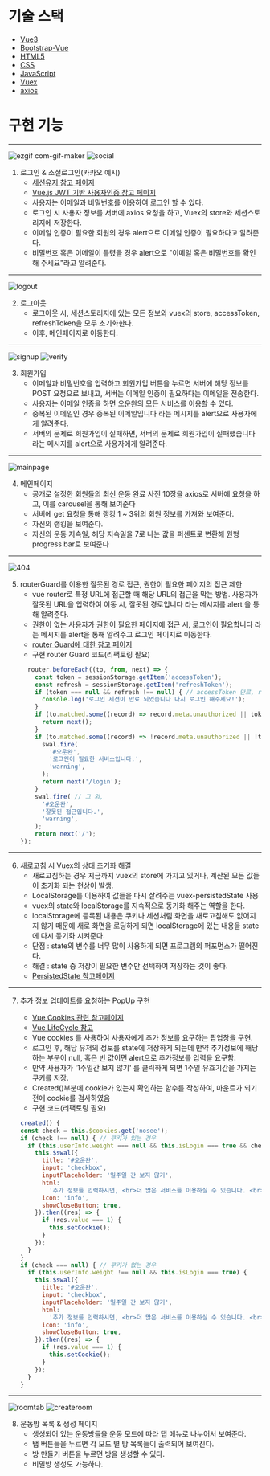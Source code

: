 # 기술 스택
* [Vue3](https://v3.ko.vuejs.org/guide/migration/introduction.html)
* [Bootstrap-Vue](https://bootstrap-vue.org/)
* [HTML5](https://developer.mozilla.org/ko/docs/Web/HTML)
* [CSS](https://developer.mozilla.org/ko/docs/Web/CSS)
* [JavaScript](https://developer.mozilla.org/ko/docs/Web/JavaScript)
* [Vuex](http://ccambo.github.io/Dev/Vue/5.what-is-the-store-in-vuex/)
* [axios](https://axios-http.com/kr/docs/intro)
# 구현 기능
---
![ezgif com-gif-maker](https://user-images.githubusercontent.com/61959111/187070395-477fe2cd-e800-44a4-bd45-6559b35c208a.gif)
![social](https://user-images.githubusercontent.com/61959111/187070877-ad36312f-053c-4e7e-939c-635bfbf0e75c.gif)

1. 로그인 & 소셜로그인(카카오 예시)
	* [세션유지 참고 페이지](https://kdinner.tistory.com/60)
	* [Vue.js JWT 기반 사용자인증 참고 페이지](https://www.bottlehs.com/vue/vue-js-jwt-%EA%B8%B0%EB%B0%98-%EC%82%AC%EC%9A%A9%EC%9E%90-%EC%9D%B8%EC%A6%9D/)
	* 사용자는 이메일과 비밀번호를 이용하여 로그인 할 수 있다.
   	* 로그인 시 사용자 정보를 서버에 axios 요청을 하고, Vuex의 store와 세션스토리지에 저장한다.
   	* 이메일 인증이 필요한 회원의 경우 alert으로 이메일 인증이 필요하다고 알려준다.
    * 비밀번호 혹은 이메일이 틀렸을 경우 alert으로 "이메일 혹은 비밀번호를 확인해 주세요"라고 알려준다.
---
![logout](https://user-images.githubusercontent.com/61959111/187070696-bf99d38a-1269-43d6-b610-c4786d8f670f.gif)

2. 로그아웃
	* 로그아웃 시, 세션스토리지에 있는 모든 정보와 vuex의 store, accessToken, refreshToken을 모두 초기화한다.
    * 이후, 메인페이지로 이동한다.
---
![signup](https://user-images.githubusercontent.com/61959111/187070724-f2552361-25bb-42a5-927b-f0a07aac1f12.gif)
![verify](https://user-images.githubusercontent.com/61959111/187071240-0c735f86-e30e-46ec-bbba-36a921b0fe9c.gif)

3. 회원가입
	* 이메일과 비밀번호을 입력하고 회원가입 버튼을 누르면 서버에 해당 정보를 POST 요청으로 보내고, 서버는 이메일 인증이 필요하다는 이메일을 전송한다.
    * 사용자는 이메일 인증을 하면 오운완의 모든 서비스를 이용할 수 있다.
    * 중복된 이메일인 경우 중복된 이메일입니다 라는 메시지를 alert으로  사용자에게 알려준다.
    * 서버의 문제로 회원가입이 실패하면, 서버의 문제로 회원가입이 실패했습니다 라는 메시지를 alert으로 사용자에게 알려준다.
---
![mainpage](https://user-images.githubusercontent.com/61959111/187070737-c2cb562b-dfa5-4ba6-befa-637fcf385ddf.gif)

4. 메인페이지
	* 공개로 설정한 회원들의 최신 운동 완료 사진 10장을 axios로 서버에 요청을 하고, 이를 carousel을 통해 보여준다
    * 서버에 get 요청을 통해 랭킹 1 ~ 3위의 회원 정보를 가져와 보여준다.
    * 자신의 랭킹을 보여준다.
    * 자신의 운동 지속일, 해당 지속일을 7로 나눈 값을 퍼센트로 변환해 원형 progress bar로 보여준다
 ---
 
![404](https://user-images.githubusercontent.com/61959111/187071142-1e4efd45-83a5-490c-90a3-3b3fb32e9509.gif)

5. routerGuard를 이용한 잘못된 경로 접근, 권한이 필요한 페이지의 접근 제한
	* vue router로 특정 URL에 접근할 때 해당 URL의 접근을 막는 방법. 사용자가 잘못된 URL을 입력하여 이동 시, 잘못된 경로입니다 라는 메시지를 alert 을 통해 알려준다.
	* 권한이 없는 사용자가 권한이 필요한 페이지에 접근 시, 로그인이 필요합니다 라는 메시지를 alert을 통해 알려주고 로그인 페이지로 이동한다.
	* [router Guard에 대한 참고 페이지](https://joshua1988.github.io/web-development/vuejs/vue-router-navigation-guards/)
	* 구현 router Guard 코드(리팩토링 필요)
    ```javascript
      router.beforeEach((to, from, next) => {
        const token = sessionStorage.getItem('accessToken');
        const refresh = sessionStorage.getItem('refreshToken');
        if (token === null && refresh !== null) { // accessToken 만료, refreshToken은 존재하는 경우, 
          console.log('로그인 세션이 만료 되었습니다 다시 로그인 해주세요!');
        }
        if (to.matched.some((record) => record.meta.unauthorized || token)) { // 권한이 필요없는 페이지, 혹은 토큰이 있을 경우, 
          return next();
        }
        if (to.matched.some((record) => !record.meta.unauthorized || !token)) { // 권한이 필요없는 페이지, 혹은 토큰이 없을 경우, 
          swal.fire(
            '#오운완',
            '로그인이 필요한 서비스입니다.',
            'warning',
          );
          return next('/login');
        }
        swal.fire( // 그 외,
          '#오운완',
          '잘못된 접근입니다.',
          'warning',
        );
        return next('/');
  	});
    ````
---

6. 새로고침 시 Vuex의 상태 초기화 해결
    * 새로고침하는 경우 지금까지 vuex의 store에 가지고 있거나, 계산된 모든 값들이 초기화 되는 현상이 발생.
    * LocalStorage를 이용하여 값들을 다시 살려주는 vuex-persistedState 사용
    * vuex의 state와 localStorage를 지속적으로 동기화 해주는 역할을 한다.
    * localStorage에 등록된 내용은 쿠키나 세션처럼 화면을 새로고침해도 없어지지 않기 때문에 새로 화면을 로딩하게 되면 localStorage에 있는 내용을 state에 다시 동기화 시켜준다.
    * 단점 : state의 변수를 너무 많이 사용하게 되면 프로그램의 퍼포먼스가 떨어진다.
    * 해결 : state 중 저장이 필요한 변수만 선택하여 저장하는 것이 좋다.
    * [PersistedState 참고페이지](https://ux.stories.pe.kr/207)
---
7.  추가 정보 업데이트를 요청하는 PopUp 구현
	* [Vue Cookies 관련 참고페이지](https://kyounghwan01.github.io/blog/Vue/vue/vue-cookies/)
    * [Vue LifeCycle 참고](https://v3.ko.vuejs.org/api/options-lifecycle-hooks.html#beforecreate)
	* Vue cookies 를 사용하여 사용자에게 추가 정보를 요구하는 팝업창을 구현.
    * 로그인 후, 해당 유저의 정보를 state에 저장하게 되는데 만약 추가정보에 해당하는 부분이 null, 혹은 빈 값이면 alert으로 추가정보를 입력을 요구함.
    * 만약 사용자가 '1주일간 보지 않기' 를 클릭하게 되면 1주일 유효기간을 가지는 쿠키를 저장.
	* Created()부분에 cookie가 있는지 확인하는 함수를 작성하여, 마운트가 되기 전에 cookie를 검사하였음
    * 구현 코드(리팩토링 필요)
    
    ```javascript
	created() {
    const check = this.$cookies.get('nosee');
    if (check !== null) { // 쿠키가 있는 경우
      if (this.userInfo.weight === null && this.isLogin === true && check !== 'Y') {
        this.$swal({
          title: '#오운완',
          input: 'checkbox',
          inputPlaceholder: '일주일 간 보지 않기',
          html:
            '추가 정보를 입력하시면, <br>더 많은 서비스를 이용하실 수 있습니다. <br> <a href="mypage/update"><strong>My Page</strong></a>로 이동하기. <hr>',
          icon: 'info',
          showCloseButton: true,
        }).then((res) => {
          if (res.value === 1) {
            this.setCookie();
          }
        });
      }
    }
    if (check === null) { // 쿠키가 없는 경우
      if (this.userInfo.weight !== null && this.isLogin === true) {
        this.$swal({
          title: '#오운완',
          input: 'checkbox',
          inputPlaceholder: '일주일 간 보지 않기',
          html:
            '추가 정보를 입력하시면, <br>더 많은 서비스를 이용하실 수 있습니다. <br> <a href="mypage/update"><strong>My Page</strong></a>로 이동하기. <hr>',
          icon: 'info',
          showCloseButton: true,
        }).then((res) => {
          if (res.value === 1) {
            this.setCookie();
          }
        });
      }
    }
 	```
---
![roomtab](https://user-images.githubusercontent.com/61959111/187071484-7423749a-ef2f-4241-9a46-27e5b472591a.gif)
![createroom](https://user-images.githubusercontent.com/61959111/187071531-420b7da1-28e8-43cb-9b9b-3ec6adf039bc.gif)

8. 운동방 목록 & 생성 페이지
	* 생성되어 있는 운동방들을 운동 모드에 따라 탭 메뉴로 나누어서 보여준다.
	* 탭 버튼들을 누르면 각 모드 별 방 목록들이 출력되어 보여진다.
	* 방 만들기 버튼을 누르면 방을 생성할 수 있다.
	* 비밀방 생성도 가능하다.
